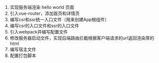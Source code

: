 1. 实现服务端渲染 hello world 页面
2. 引入vue-router，添加首页和详情页
3. 编写csr和ssr统一入口文件（用来创建App根组件）
4. 编写csr的入口文件和ssr的入口文件
5. 引入webpack并编写配置文件
6. 修改服务器启动文件，实现后端路由拦截根据客户端请求的url返回渲染厚的html
7. 编写宿主文件
8. 配置打包脚本
